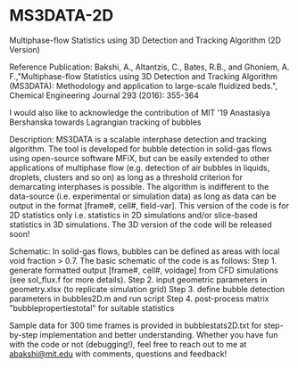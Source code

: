 # MS3DATA-2D
Multiphase-flow Statistics using 3D Detection and Tracking Algorithm (2D Version) 

Reference Publication: 
Bakshi, A., Altantzis, C., Bates, R.B., and Ghoniem, A. F.,"Multiphase-flow Statistics using 3D Detection and Tracking Algorithm (MS3DATA): Methodology and application to large-scale fluidized beds.", Chemical Engineering Journal 293 (2016): 355-364 

I would also like to acknowledge the contribution of MIT '19 Anastasiya Bershanska towards Lagrangian tracking of bubbles

Description: 
MS3DATA is a scalable interphase detection and tracking algorithm. The tool is developed for bubble detection in solid-gas flows using open-source software MFiX, but can be easily extended to other applications of multiphase flow (e.g. detection of air bubbles in liquids, droplets, clusters and so on) as long as a threshold criterion for demarcating interphases is possible. The algorithm is indifferent to the data-source (i.e. experimental or simulation data) as long as data can be output in the format [frame#, cell#, field-var]. This version of the code is for 2D statistics only i.e. statistics in 2D simulations and/or slice-based statistics in 3D simulations. The 3D version of the code will be released soon!

Schematic:
In solid-gas flows, bubbles can be defined as areas with local void fraction > 0.7. The basic schematic of the code is as follows: 
Step 1. generate formatted output  [frame#, cell#, voidage] from CFD simulations (see sol_flux.f for more details).
Step 2. input geometric parameters in geometry.xlsx (to replicate simulation grid) 
Step 3. define bubble detection parameters in bubbles2D.m and run script 
Step 4. post-process matrix "bubblepropertiestotal" for suitable statistics 

Sample data for 300 time frames is provided in bubblestats2D.txt for step-by-step implementation and better understanding. 
Whether you have fun with the code or not (debugging!), feel free to reach out to me at abakshi@mit.edu with comments, questions and feedback!

